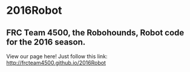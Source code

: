 # 2016Robot
## FRC Team 4500, the Robohounds, Robot code for the 2016 season.
View our page here!
Just follow this link:
http://frcteam4500.github.io/2016Robot
